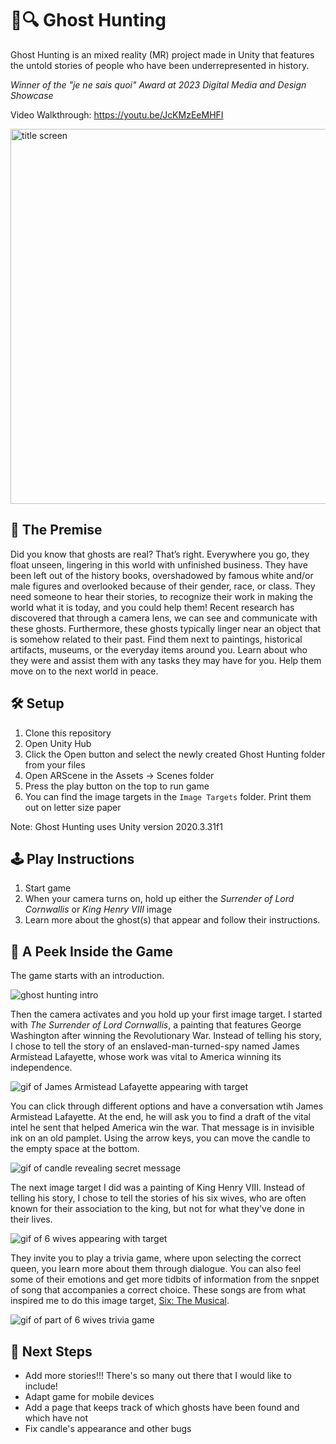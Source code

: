 # 👻🔍 Ghost Hunting
Ghost Hunting is an mixed reality (MR) project made in Unity that features the untold stories of people who have been underrepresented in history.  

_Winner of the "je ne sais quoi" Award at 2023 Digital Media and Design Showcase_  

Video Walkthrough: https://youtu.be/JcKMzEeMHFI  

<img src="https://user-images.githubusercontent.com/71287285/193474112-ffc3a855-aade-4caf-ac22-4db94f928a3c.png" alt="title screen" width="600"/>  

## 📖 The Premise 
Did you know that ghosts are real? That’s right. Everywhere you go, they float unseen, lingering in this world with unfinished business. They have been left out of the history books, overshadowed by famous white and/or male figures and overlooked because of their gender, race, or class. They need someone to hear their stories, to recognize their work in making the world what it is today, and you could help them! Recent research has discovered that through a camera lens, we can see and communicate with these ghosts. Furthermore, these ghosts typically linger near an object that is somehow related to their past. Find them next to paintings, historical artifacts, museums, or the everyday items around you. Learn about who they were and assist them with any tasks they may have for you. Help them move on to the next world in peace. 

## 🛠️ Setup 
1. Clone this repository
2. Open Unity Hub
3. Click the Open button and select the newly created Ghost Hunting folder from your files
4. Open ARScene in the Assets -> Scenes folder
5. Press the play button on the top to run game
6. You can find the image targets in the `Image Targets` folder. Print them out on letter size paper

Note: Ghost Hunting uses Unity version 2020.3.31f1

## 🕹️ Play Instructions 
1. Start game
2. When your camera turns on, hold up either the _Surrender of Lord Cornwallis_ or _King Henry VIII_ image
3. Learn more about the ghost(s) that appear and follow their instructions.

## 👀 A Peek Inside the Game
The game starts with an introduction.
  
![ghost hunting intro](https://user-images.githubusercontent.com/71287285/193475418-212999dc-0767-41bf-bef1-1bd2bc0c95b6.gif)

Then the camera activates and you hold up your first image target. I started with _The Surrender of Lord Cornwallis_, a painting that features George Washington after winning the Revolutionary War. Instead of telling his story, I chose to tell the story of an enslaved-man-turned-spy named James Armistead Lafayette, whose work was vital to America winning its independence. 
  
![gif of James Armistead Lafayette appearing with target](https://user-images.githubusercontent.com/71287285/193475997-0586223b-7fce-4069-9bc1-123e427a59dc.gif)

You can click through different options and have a conversation wtih James Armistead Lafayette. At the end, he will ask you to find a draft of the vital intel he sent that helped America win the war. That message is in invisible ink on an old pamplet. Using the arrow keys, you can move the candle to the empty space at the bottom.

![gif of candle revealing secret message](https://user-images.githubusercontent.com/71287285/193487086-f8ff02b2-16b6-415b-8b5b-88d421952157.gif)

The next image target I did was a painting of King Henry VIII. Instead of telling his story, I chose to tell the stories of his six wives, who are often known for their association to the king, but not for what they've done in their lives.

![gif of 6 wives appearing with target](https://user-images.githubusercontent.com/71287285/193487672-364f1122-47c4-4445-8435-330c8aab7b66.gif)

They invite you to play a trivia game, where upon selecting the correct queen, you learn more about them through dialogue. You can also feel some of their emotions and get more tidbits of information from the snppet of song that accompanies a correct choice. These songs are from what inspired me to do this image target, [Six: The Musical](https://sixonbroadway.com/).

![gif of part of 6 wives trivia game](https://user-images.githubusercontent.com/71287285/193488433-433ad3d3-d65a-467b-8b57-d20592c1a28e.gif)

## 📌 Next Steps
* Add more stories!!! There's so many out there that I would like to include!
* Adapt game for mobile devices
* Add a page that keeps track of which ghosts have been found and which have not
* Fix candle's appearance and other bugs
